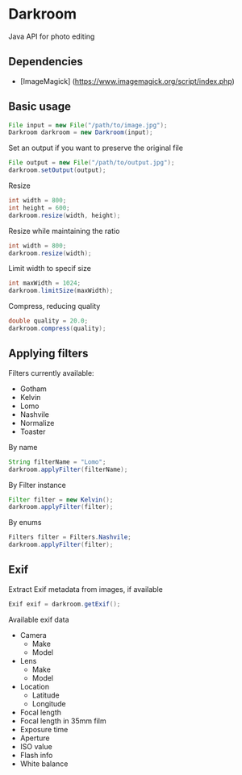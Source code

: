 # Darkroom
Java API for photo editing

## Dependencies
- [ImageMagick] (https://www.imagemagick.org/script/index.php)

## Basic usage  
```java
File input = new File("/path/to/image.jpg");
Darkroom darkroom = new Darkroom(input);
```
Set an output if you want to preserve the original file  
```java
File output = new File("/path/to/output.jpg");
darkroom.setOutput(output);
```
Resize
```java
int width = 800;
int height = 600;
darkroom.resize(width, height);
```
Resize while maintaining the ratio  
```java
int width = 800;
darkroom.resize(width);
```
Limit width to specif size
```java
int maxWidth = 1024;
darkroom.limitSize(maxWidth);
```
Compress, reducing quality
```java
double quality = 20.0;
darkroom.compress(quality);
```
## Applying filters
Filters currently available:
- Gotham
- Kelvin
- Lomo
- Nashvile
- Normalize
- Toaster

By name
```java
String filterName = "Lomo";
darkroom.applyFilter(filterName);
```
By Filter instance
```java
Filter filter = new Kelvin();
darkroom.applyFilter(filter);
```
By enums
```java
Filters filter = Filters.Nashvile;
darkroom.applyFilter(filter);
```
## Exif
Extract Exif metadata from images, if available
```java
Exif exif = darkroom.getExif();
```
Available exif data
- Camera
  - Make
  - Model
- Lens  
  - Make
  - Model
- Location
  - Latitude
  - Longitude
- Focal length
- Focal length in 35mm film
- Exposure time
- Aperture
- ISO value
- Flash info
- White balance

